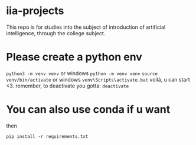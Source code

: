 # iia-projects

This repo is for studies into the subject of introduction of artificial intelligence, through the college subject.

# Please create a python env

`python3 -m venv venv` or windows `python -m venv venv`
`source venv/bin/activate` or windows `venv\Scripts\activate.bat`
voilá, u can start <3. remember, to deactivate you gotta:
`deactivate`

# You can also use conda if u want

then 

`pip install -r requirements.txt`


